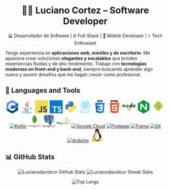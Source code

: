 <h1 align="center">👨‍💻 Luciano Cortez – Software Developer</h1>

<p align="center">
💻 Desarrollador de Software | 🌐 Full-Stack | 📱 Mobile Developer | ⚡ Tech Enthusiast
</p>

<p align="left">
Tengo experiencia en <strong>aplicaciones web, móviles y de escritorio</strong>.  
Me apasiona crear soluciones <strong>elegantes y escalables</strong> que brinden experiencias fluidas y de alto rendimiento.  
Trabajo con <strong>tecnologías modernas en front-end y back-end</strong>, siempre buscando aprender algo nuevo y asumir desafíos que me hagan crecer como profesional.
</p>

<h2>🚀 Languages and Tools</h2>

<p align="center">
<a href="https://isocpp.org/" target="_blank"><img src="https://raw.githubusercontent.com/devicons/devicon/master/icons/cplusplus/cplusplus-original.svg" width="42" height="42" alt="C++" /></a>
<a href="https://www.java.com/" target="_blank"><img src="https://raw.githubusercontent.com/devicons/devicon/master/icons/java/java-original.svg" width="42" height="42" alt="Java" /></a>
<a href="https://developer.mozilla.org/docs/Web/JavaScript" target="_blank"><img src="https://raw.githubusercontent.com/devicons/devicon/master/icons/javascript/javascript-original.svg" width="42" height="42" alt="JavaScript" /></a>
<a href="https://www.typescriptlang.org/" target="_blank"><img src="https://raw.githubusercontent.com/devicons/devicon/master/icons/typescript/typescript-original.svg" width="42" height="42" alt="TypeScript" /></a>
<a href="https://www.python.org/" target="_blank"><img src="https://raw.githubusercontent.com/devicons/devicon/master/icons/python/python-original.svg" width="42" height="42" alt="Python" /></a>
<a href="https://react.dev/" target="_blank"><img src="https://raw.githubusercontent.com/devicons/devicon/master/icons/react/react-original-wordmark.svg" width="42" height="42" alt="React" /></a>
<a href="https://developer.mozilla.org/docs/Web/CSS" target="_blank"><img src="https://raw.githubusercontent.com/devicons/devicon/master/icons/css3/css3-original-wordmark.svg" width="42" height="42" alt="CSS3" /></a>
<a href="https://developer.mozilla.org/docs/Web/HTML" target="_blank"><img src="https://raw.githubusercontent.com/devicons/devicon/master/icons/html5/html5-original-wordmark.svg" width="42" height="42" alt="HTML5" /></a>
<a href="https://nodejs.org/" target="_blank"><img src="https://raw.githubusercontent.com/devicons/devicon/master/icons/nodejs/nodejs-original-wordmark.svg" width="42" height="42" alt="Node.js" /></a>
<a href="https://nginx.org/" target="_blank"><img src="https://raw.githubusercontent.com/devicons/devicon/master/icons/nginx/nginx-original.svg" width="42" height="42" alt="NGINX" /></a>
<a href="https://developer.android.com/" target="_blank"><img src="https://raw.githubusercontent.com/devicons/devicon/master/icons/android/android-original-wordmark.svg" width="42" height="42" alt="Android" /></a>
<a href="https://kotlinlang.org/" target="_blank"><img src="https://www.vectorlogo.zone/logos/kotlinlang/kotlinlang-icon.svg" width="42" height="42" alt="Kotlin" /></a>
<a href="https://www.mongodb.com/" target="_blank"><img src="https://raw.githubusercontent.com/devicons/devicon/master/icons/mongodb/mongodb-original-wordmark.svg" width="42" height="42" alt="MongoDB" /></a>
<a href="https://www.postgresql.org/" target="_blank"><img src="https://raw.githubusercontent.com/devicons/devicon/master/icons/postgresql/postgresql-original-wordmark.svg" width="42" height="42" alt="PostgreSQL" /></a>
<a href="https://www.mysql.com/" target="_blank"><img src="https://raw.githubusercontent.com/devicons/devicon/master/icons/mysql/mysql-original-wordmark.svg" width="42" height="42" alt="MySQL" /></a>
<a href="https://cloud.google.com/" target="_blank"><img src="https://www.vectorlogo.zone/logos/google_cloud/google_cloud-icon.svg" width="42" height="42" alt="Google Cloud" /></a>
<a href="https://firebase.google.com/" target="_blank"><img src="https://www.vectorlogo.zone/logos/firebase/firebase-icon.svg" width="42" height="42" alt="Firebase" /></a>
<a href="https://www.figma.com/" target="_blank"><img src="https://www.vectorlogo.zone/logos/figma/figma-icon.svg" width="42" height="42" alt="Figma" /></a>
<a href="https://git-scm.com/" target="_blank"><img src="https://www.vectorlogo.zone/logos/git-scm/git-scm-icon.svg" width="42" height="42" alt="Git" /></a>
<a href="https://www.arduino.cc/" target="_blank"><img src="https://cdn.worldvectorlogo.com/logos/arduino-1.svg" width="42" height="42" alt="Arduino" /></a>
<a href="https://www.linux.org/" target="_blank"><img src="https://raw.githubusercontent.com/devicons/devicon/master/icons/linux/linux-original.svg" width="42" height="42" alt="Linux" /></a>
</p>

<h2>📊 GitHub Stats</h2>

<p align="center">
  <img src="https://github-readme-stats.vercel.app/api?username=Lucianodavidcor&show_icons=true&theme=dark&hide_border=true" alt="Lucianodavidcor GitHub Stats" />
  <img src="https://github-readme-streak-stats.herokuapp.com/?user=Lucianodavidcor&theme=dark&hide_border=true" alt="Lucianodavidcor Streak Stats" />
</p>
<p align="center">
  <img src="https://github-readme-stats.vercel.app/api/top-langs?username=Lucianodavidcor&show_icons=true&theme=dark&locale=es&layout=compact" alt="Top Langs">
</p>
